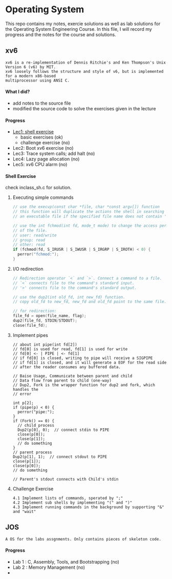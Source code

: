 # Operating System
This repo contains my notes, exercie solutions as well as lab solutions for the Operating System Engineering
Course. In this file, I will record my progress and the notes for the course and
solutions.

## xv6

```
xv6 is a re-implementation of Dennis Ritchie's and Ken Thompson's Unix Version 6 (v6) by MIT.
xv6 loosely follows the structure and style of v6, but is implemented for a modern x86-based
multiprocessor using ANSI C.
```

#### What I did?
  * add notes to the source file
  * modified the source code to solve the exercises given in the lecture

#### Progress
  * [Lec1: shell exercise](#shell-exercise)
    * basic exercises (ok)
    * challenge exercise (no)
  * Lec2: Boot xv6 exercise (no)
  * Lec3: Trace system calls; add halt (no)
  * Lec4: Lazy page allocation (no)
  * Lec5: xv6 CPU alarm (no)

#### Shell Exercise
check inclass_sh.c for solution.

1. Executing simple commands

    ```c++
    // use the execvp(const char *file, char *const argv[]) function
    // this function will duplicate the actions the shell in searching
    // an executable file if the specified file name does not contain '/'.

    // use the int fchmod(int fd, mode_t mode) to change the access permissions
    // of the file.
    // user: read/write
    // group: read
    // other: read
    if (fchmod(fd, S_IRUSR | S_IWUSR | S_IRGRP | S_IROTH) < 0) {
      perror("fchmod:");
    }
    ```

2. I/O redirection

    ```c++
    // Redirection operator `<` and `>`. Connect a command to a file.
    // `<` connects file to the command's standard input.
    // '>' connects file to the command's standard output.

    // use the dup2(int old_fd, int new_fd) function.
    // copy old_fd to new_fd, new_fd and old_fd point to the same file.

    // for redirection:
    file_fd = open(file_name, flag);
    dup2(file_fd, STDIN/STDOUT);
    close(file_fd);
    ```

3. Implement pipes

   ```
   // about int pipe(int fd[2])
   // fd[0] is used for read, fd[1] is used for write
   // fd[0] <- | PIPE | <- fd[1]
   // if fd[0] is closed, writing to pipe will receive a SIGPIPE
   // if fd[1] is closed, and it will generate a EOF for the read side
   // after the reader consumes any buffered data.

   // Baise Usage, Communicate between parent and child
   // Data flow from parent to child (one-way)
   // Dup2, Fork is the wrapper function for dup2 and fork, which handles the
   // error

   int p[2];
   if (pipe(p) < 0) {
     perror("pipe:");
   }
   if (Fork() == 0) {
     // child process
     Dup2(p[0], 0);  // connect stdin to PIPE
     close(p[0]);
     close(p[1]);
     // do something
   }
   // parent process
   Dup2(p[1], 1);  // connect stdout to PIPE
   close(p[1]);
   close(p[0]);
   // do something

   // Parent's stdout connects with Child's stdin
   ```

4. Challenge Exercise

    ```
    4.1 Implement lists of commands, sperated by ";"
    4.2 Implement sub shells by implementing "(" and ")"
    4.3 Implement running commands in the background by supporting "&" and "wait"
    ```

## JOS

```
A OS for the labs assgnments. Only contains pieces of skeleton code.
```

#### Progress
  * Lab 1 : C, Assembly, Tools, and Bootstrapping (no)
  * Lab 2 : Memory Management (no)
  *




